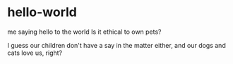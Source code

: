 # hello-world
me saying hello to the world 
Is it ethical to own pets?

I guess our children don't have a say in the matter either, and our dogs and cats love us, right?
